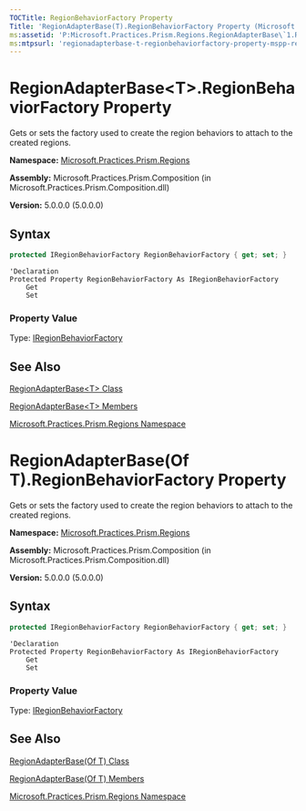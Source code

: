 ```yaml
---
TOCTitle: RegionBehaviorFactory Property
Title: 'RegionAdapterBase(T).RegionBehaviorFactory Property (Microsoft.Practices.Prism.Regions)'
ms:assetid: 'P:Microsoft.Practices.Prism.Regions.RegionAdapterBase\`1.RegionBehaviorFactory'
ms:mtpsurl: 'regionadapterbase-t-regionbehaviorfactory-property-mspp-regions.md'
---
```


# RegionAdapterBase&lt;T&gt;.RegionBehaviorFactory Property

Gets or sets the factory used to create the region behaviors to attach to the created regions.

**Namespace:** [Microsoft.Practices.Prism.Regions](/patterns-practices/reference/mspp-regions-namespace)

**Assembly:** Microsoft.Practices.Prism.Composition (in Microsoft.Practices.Prism.Composition.dll)

**Version:** 5.0.0.0 (5.0.0.0)

## Syntax
```C#
protected IRegionBehaviorFactory RegionBehaviorFactory { get; set; }
```

```VB
'Declaration
Protected Property RegionBehaviorFactory As IRegionBehaviorFactory
	Get
	Set
```

### Property Value

Type: [IRegionBehaviorFactory](/patterns-practices/reference/iregionbehaviorfactory-interface-mspp-regions)

## See Also

[RegionAdapterBase&lt;T&gt; Class](/patterns-practices/reference/regionadapterbase-t-class-mspp-regions)

[RegionAdapterBase&lt;T&gt; Members](/patterns-practices/reference/regionadapterbase-t-members-mspp-regions)

[Microsoft.Practices.Prism.Regions Namespace](/patterns-practices/reference/mspp-regions-namespace)

# RegionAdapterBase(Of T).RegionBehaviorFactory Property

Gets or sets the factory used to create the region behaviors to attach to the created regions.

**Namespace:** [Microsoft.Practices.Prism.Regions](/patterns-practices/reference/mspp-regions-namespace)

**Assembly:** Microsoft.Practices.Prism.Composition (in Microsoft.Practices.Prism.Composition.dll)

**Version:** 5.0.0.0 (5.0.0.0)

## Syntax
```C#
protected IRegionBehaviorFactory RegionBehaviorFactory { get; set; }
```

```VB
'Declaration
Protected Property RegionBehaviorFactory As IRegionBehaviorFactory
	Get
	Set
```

### Property Value

Type: [IRegionBehaviorFactory](/patterns-practices/reference/iregionbehaviorfactory-interface-mspp-regions)

## See Also

[RegionAdapterBase(Of T) Class](/patterns-practices/reference/regionadapterbase-t-class-mspp-regions)

[RegionAdapterBase(Of T) Members](/patterns-practices/reference/regionadapterbase-t-members-mspp-regions)

[Microsoft.Practices.Prism.Regions Namespace](/patterns-practices/reference/mspp-regions-namespace)

